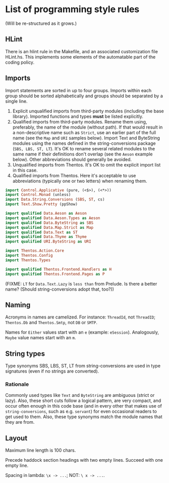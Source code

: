 # List of programming style rules

(Will be re-structured as it grows.)


## HLint

There is an hlint rule in the Makefile, and an associated customization
file HLint.hs.  This implements some elements of the automatable part of
the coding policy.


## Imports

Import statements are sorted in up to four groups. Imports within each
group should be sorted alphabetically and groups should be separated by a
single line.

 1. Explicit unqualified imports from third-party modules (including the
    base library). Imported functions and types **must** be listed
    explicitly.
 2. Qualified imports from third-party modules. Rename them using,
    preferably, the name of the module (without path). If that would result
    in a non-descriptive name such as `Strict`, use an earlier part of the
    full name (see the `Map` and `URI` samples below). Import Text and
    ByteString modules using the names defined in the string-conversions
    package (`SBS, LBS, ST, LT`). It's OK to rename several related modules
    to the same name if their definitions don't overlap (see the `Aeson`
    example below). Other abbreviations should generally be avoided.
 3. Unqualified imports from Thentos. It's OK to omit the explicit import
    list in this case.
 4. Qualified imports from Thentos. Here it's acceptable to use
    abbreviations (typically one or two letters) when renaming them.

```haskell
import Control.Applicative (pure, (<$>), (<*>))
import Control.Monad (unless)
import Data.String.Conversions (SBS, ST, cs)
import Text.Show.Pretty (ppShow)

import qualified Data.Aeson as Aeson
import qualified Data.Aeson.Types as Aeson
import qualified Data.ByteString as SBS
import qualified Data.Map.Strict as Map
import qualified Data.Text as ST
import qualified Data.Thyme as Thyme
import qualified URI.ByteString as URI

import Thentos.Action.Core
import Thentos.Config
import Thentos.Types

import qualified Thentos.Frontend.Handlers as H
import qualified Thentos.Frontend.Pages as P
```

(FIXME: `LT` for `Data.Text.Lazy` is `less than` from Prelude.  Is there a
better name?  (Should string-conversions adopt that, too?))


## Naming

Acronyms in names are camelized.  For instance: `ThreadId`, not
`ThreadID`; `Thentos.Db` and `Thentos.Smtp`, not `DB` or `SMTP`.

Names for `Either` values start with an `e` (example: `eSession`).
Analogously, `Maybe` value names start with an `m`.


## String types

Type synonyms SBS, LBS, ST, LT from string-conversions are used in type
signatures (even if no strings are converted).


### Rationale

Commonly used types like `Text` and `ByteString` are ambiguous (strict
or lazy).  Also, these short cuts follow a logical pattern, are very
compact, and occur often enough in this code base (and in every other
that makes use of `string-conversions`, such as e.g. `servant`) for
even occasional readers to get used to them.  Also, these type
synonyms match the module names that they are from.


## Layout

Maximum line length is 100 chars.

Precede haddock section headings with two empty lines.  Succeed with
one empty line.

Spacing in lambda: `\x -> ...`; NOT: `\ x -> ...`.

